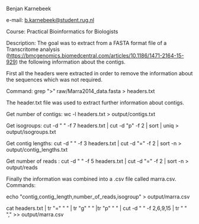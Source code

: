 Benjan Karnebeek

e-mail: b.karnebeek@student.rug.nl

Course: Practical Bioinformatics for Biologists

Description:
The goal was to extract from a FASTA format file of a Transcritome analysis (https://bmcgenomics.biomedcentral.com/articles/10.1186/1471-2164-15-929) the following information about the contigs.

First all the headers were extracted in order to remove the information about the sequences which was not required.

Command: grep ">" raw/Marra2014_data.fasta > headers.txt

The header.txt file was used to extract further information about contigs.

Get number of contigs: wc -l headers.txt > output/contigs.txt

Get isogroups: cut -d " " -f 7 headers.txt | cut -d "p" -f 2 | sort | uniq > output/isogroups.txt

Get contig lengths: cut -d " " -f 3  headers.txt | cut -d "=" -f 2 | sort -n > output/contig_lengths.txt

Get number of reads : cut -d " " -f 5  headers.txt | cut -d "=" -f 2 | sort -n > output/reads

Finally the information was combined into a .csv file called marra.csv.
Commands: 

echo "contig,contig_length,number_of_reads,isogroup" > output/marra.csv

cat headers.txt | tr "=" " " | tr "g" " " |tr "p" " " | cut -d " " -f 2,6,9,15 | tr " " "," >> output/marra.csv
